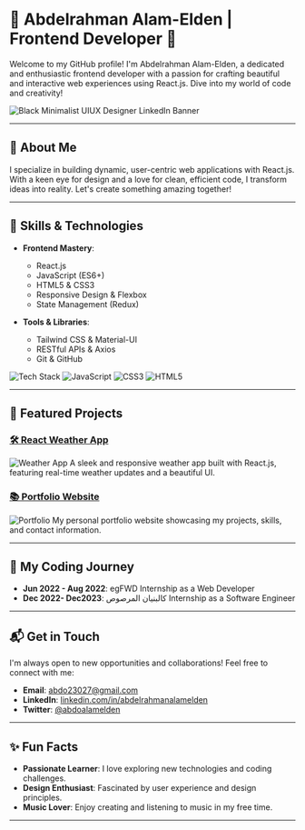# 🚀 Abdelrahman Alam-Elden | Frontend Developer 🚀

Welcome to my GitHub profile! I'm Abdelrahman Alam-Elden, a dedicated and enthusiastic frontend developer with a passion for crafting beautiful and interactive web experiences using React.js. Dive into my world of code and creativity!

![Black Minimalist UIUX Designer LinkedIn Banner](https://github.com/user-attachments/assets/92638056-b29c-4e7e-90b7-6500041a743f)


---

## 🌟 About Me

I specialize in building dynamic, user-centric web applications with React.js. With a keen eye for design and a love for clean, efficient code, I transform ideas into reality. Let's create something amazing together!

---

## 💼 Skills & Technologies

- **Frontend Mastery**:
  - React.js
  - JavaScript (ES6+)
  - HTML5 & CSS3
  - Responsive Design & Flexbox
  - State Management (Redux)

- **Tools & Libraries**:
  - Tailwind CSS & Material-UI
  - RESTful APIs & Axios
  - Git & GitHub

![Tech Stack](https://img.shields.io/badge/React-61DAFB?style=for-the-badge&logo=react&logoColor=white)
![JavaScript](https://img.shields.io/badge/JavaScript-F7DF1E?style=for-the-badge&logo=javascript&logoColor=black)
![CSS3](https://img.shields.io/badge/CSS3-1572B6?style=for-the-badge&logo=css3&logoColor=white)
![HTML5](https://img.shields.io/badge/HTML5-E34F26?style=for-the-badge&logo=html5&logoColor=white)

---

## 🚀 Featured Projects

### [🛠️ React Weather App](https://github.com/yourusername/react-weather-app)
![Weather App](https://via.placeholder.com/400x200?text=Weather+App)
A sleek and responsive weather app built with React.js, featuring real-time weather updates and a beautiful UI.

### [📚 Portfolio Website](https://github.com/yourusername/portfolio-website)
![Portfolio](https://via.placeholder.com/400x200?text=Portfolio)
My personal portfolio website showcasing my projects, skills, and contact information.

---

## 🧩 My Coding Journey

- **Jun 2022 - Aug 2022**: egFWD Internship as a Web Developer 
- **Dec 2022- Dec2023**: كالبنيان المرصوص Internship as a Software Engineer 


---

## 📬 Get in Touch

I'm always open to new opportunities and collaborations! Feel free to connect with me:

- **Email**: [abdo23027@gmail.com](mailto:abdo23027@gmail.com)
- **LinkedIn**: [linkedin.com/in/abdelrahmanalamelden]((https://www.linkedin.com/in/abdelrahmanalamelden/))
- **Twitter**: [@abdoalamelden](https://twitter.com/abdoalamelden)

---

## ✨ Fun Facts

- **Passionate Learner**: I love exploring new technologies and coding challenges.
- **Design Enthusiast**: Fascinated by user experience and design principles.
- **Music Lover**: Enjoy creating and listening to music in my free time.

---

